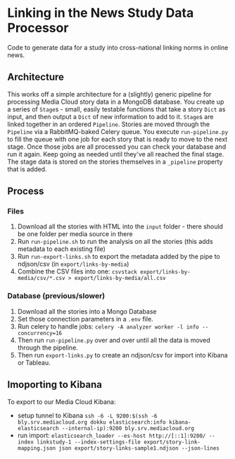 Linking in the News Study Data Processor
========================================

Code to generate data for a study into cross-national linking norms in online news.

## Architecture

This works off a simple architecture for a (slightly) generic pipeline for processing Media Cloud story data in a 
MongoDB database. You create up a series of `Stage`s - small, easily testable functions that take a story `Dict` as 
input, and then output a `Dict` of new information to add to it. `Stage`s are linked together in an ordered `Pipeline`.
Stories are moved through the `Pipeline` via a RabbitMQ-baked Celery queue. You execute `run-pipeline.py` to fill the
queue with one job for each story that is ready to move to the next stage. Once those jobs are all processed you can 
check your database and run it again. Keep going as needed until they've all reached the final stage. The stage data is 
stored on the stories themselves in a `_pipeline` property that is added. 

## Process

### Files

1. Download all the stories with HTML into the `input` folder - there should be one folder per media source in there
2. Run `run-pipeline.sh` to run the analysis on all the stories (this adds metadata to each existing file)
3. Run `run-export-links.sh` to export the metadata added by the pipe to ndjson/csv (in `export/links-by-media`) 
4. Combine the CSV files into one: `csvstack export/links-by-media/csv/*.csv > export/links-by-media/all.csv`

### Database (previous/slower)

1. Download all the stories into a Mongo Database
2. Set those connection parameters in a `.env` file.
3. Run celery to handle jobs: `celery -A analyzer worker -l info --concurrency=16`
4. Then run `run-pipeline.py` over and over until all the data is moved through the pipeline.
5. Then run `export-links.py` to create an ndjson/csv for import into Kibana or Tableau. 

## Imoporting to Kibana

To export to our Media Cloud Kibana:
 * setup tunnel to Kibana `ssh -6 -L 9200:$(ssh -6 bly.srv.mediacloud.org dokku elasticsearch:info kibana-elasticsearch --internal-ip):9200 bly.srv.mediacloud.org`
 * run import: `elasticsearch_loader --es-host http://[::1]:9200/ --index linkstudy-1 --index-settings-file export/story-link-mapping.json json export/story-links-sample1.ndjson --json-lines`
 